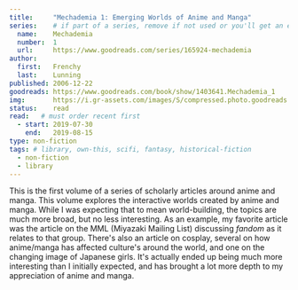```yaml
---
title:     "Mechademia 1: Emerging Worlds of Anime and Manga"
series:    # if part of a series, remove if not used or you'll get an error
  name:    Mechademia
  number:  1
  url:     https://www.goodreads.com/series/165924-mechademia
author: 
  first:   Frenchy
  last:    Lunning
published: 2006-12-22 
goodreads: https://www.goodreads.com/book/show/1403641.Mechademia_1
img:       https://i.gr-assets.com/images/S/compressed.photo.goodreads.com/books/1328853459l/1403641.jpg
status:    read
read:   # must order recent first
  - start: 2019-07-30
    end:   2019-08-15
type: non-fiction
tags: # library, own-this, scifi, fantasy, historical-fiction
  - non-fiction
  - library
---
```


This is the first volume of a series of scholarly articles around anime and manga. This volume explores the interactive worlds created by anime and manga. While I was expecting that to mean world-building, the topics are much more broad, but no less interesting. As an example, my favorite article was the article on the MML (Miyazaki Mailing List) discussing *fandom* as it relates to that group. There's also an article on cosplay, several on how anime/manga has affected culture's around the world, and one on the changing image of Japanese girls. It's actually ended up being much more interesting than I initially expected, and has brought a lot more depth to my appreciation of anime and manga.